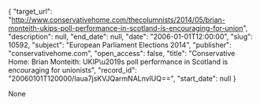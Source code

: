{
  "target_url": "http://www.conservativehome.com/thecolumnists/2014/05/brian-monteith-ukips-poll-performance-in-scotland-is-encouraging-for-union", 
  "description": null, 
  "end_date": null, 
  "date": "2006-01-01T12:00:00", 
  "slug": 10592, 
  "subject": "European Parliament Elections 2014", 
  "publisher": "conservativehome.com", 
  "open_access": false, 
  "title": "Conservative Home: Brian Monteith: UKIP\u2019s poll performance in Scotland is encouraging for unionists", 
  "record_id": "20060101T120000/Iaua7jsKVJQarmNALnvlUQ==", 
  "start_date": null
}

None